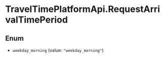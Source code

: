 # TravelTimePlatformApi.RequestArrivalTimePeriod

## Enum


* `weekday_morning` (value: `"weekday_morning"`)


